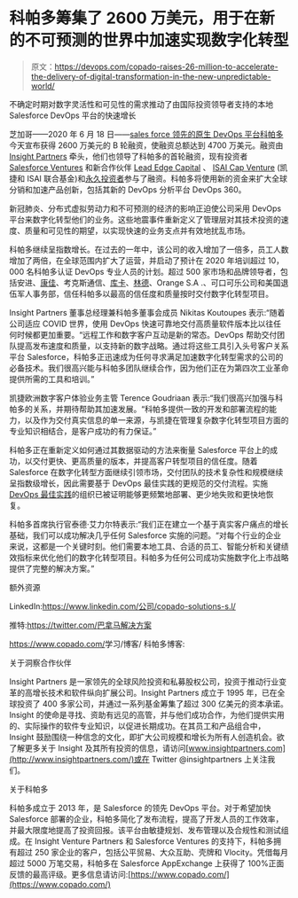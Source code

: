 # 科帕多筹集了 2600 万美元，用于在新的不可预测的世界中加速实现数字化转型

> 原文：<https://devops.com/copado-raises-26-million-to-accelerate-the-delivery-of-digital-transformation-in-the-new-unpredictable-world/>

不确定时期对数字灵活性和可见性的需求推动了由国际投资领导者支持的本地 Salesforce DevOps 平台的快速增长

芝加哥——2020 年 6 月 18 日——[sales force 领先的原生 DevOps 平台科帕多](https://www.copado.com/)今天宣布获得 2600 万美元的 B 轮融资，使融资总额达到 4700 万美元。融资由 [Insight Partners](https://www.insightpartners.com/) 牵头，他们也领导了科帕多的首轮融资，现有投资者 [Salesforce Ventures](https://www.salesforce.com/company/ventures/) 和新合作伙伴 [Lead Edge Capital](https://leadedgecapital.com/) 、 [ISAI Cap Venture](https://www.capgemini.com/news/capgemini-and-isai-launch-of-a-fund-for-b2b-start-ups-and-scale-ups/) (凯捷和 ISAI 联合基金)和[永久投资者](https://www.prptl.com/)参与了融资。科帕多将使用新的资金来扩大全球分销和加速产品创新，包括其新的 DevOps 分析平台 DevOps 360。

新冠肺炎、分布式虚拟劳动力和不可预测的经济的影响正迫使公司采用 DevOps 平台来数字化转型他们的业务。这些地震事件重新定义了管理层对其技术投资的速度、质量和可见性的期望，以实现快速的业务支点并有效地扰乱市场。

科帕多继续呈指数增长。在过去的一年中，该公司的收入增加了一倍多，员工人数增加了两倍，在全球范围内扩大了运营，并启动了预计在 2020 年培训超过 10，000 名科帕多认证 DevOps 专业人员的计划。超过 500 家市场和品牌领导者，包括安进、[康佳](https://www.copado.com/customers/our-customers/case-study-conga/)、考克斯通信、[库卡](https://www.copado.com/customers/our-customers/case-study-kuka/)、[林德](https://www.copado.com/customers/our-customers/case-study-linde/)、Orange S.A .、可口可乐公司和美国退伍军人事务部，信任科帕多以最高的信任度和质量按时交付数字化转型项目。

Insight Partners 董事总经理兼科帕多董事会成员 Nikitas Koutoupes 表示:“随着公司适应 COVID 世界，使用 DevOps 快速可靠地交付高质量软件版本比以往任何时候都更加重要。“远程工作和数字客户互动是新的常态。DevOps 帮助交付团队提高发布速度和质量，以支持新的数字战略。通过将这些工具引入头号客户关系平台 Salesforce，科帕多正迅速成为任何寻求满足加速数字化转型需求的公司的必备技术。我们很高兴能与科帕多团队继续合作，因为他们正在为第四次工业革命提供所需的工具和培训。”

凯捷欧洲数字客户体验业务主管 Terence Goudriaan 表示:“我们很高兴加强与科帕多的关系，并期待帮助其加速发展。“科帕多提供一致的开发和部署流程的能力，以及作为交付真实信息的单一来源，与凯捷在管理复杂数字化转型项目方面的专业知识相结合，是客户成功的有力保证。”

科帕多正在重新定义如何通过其数据驱动的方法来衡量 Salesforce 平台上的成功，以交付更快、更高质量的版本，并提高客户转型项目的信任度。随着 Salesforce 在数字化转型方面继续引领市场，交付团队的技术复杂性和规模继续呈指数级增长，因此需要基于 DevOps 最佳实践的更规范的交付流程。实施 [DevOps 最佳实践](https://copado.com/state-of-salesforce-devops-report/)的组织已被证明能够更频繁地部署、更少地失败和更快地恢复。

科帕多首席执行官泰德·艾力尔特表示:“我们正在建立一个基于真实客户痛点的增长基础，我们可以成功解决几乎任何 Salesforce 实施的问题。“对每个行业的企业来说，这都是一个关键时刻。他们需要本地工具、合适的员工、智能分析和关键绩效指标来优化他们的数字化转型项目。科帕多为任何公司成功实施数字化上市战略提供了完整的解决方案。”

额外资源

LinkedIn:[https://www.linkedin.com/<wbr>公司/copado-solutions-s.l/](https://www.linkedin.com/company/copado-solutions-s.l/)

推特:[https://twitter.com/<wbr>巴拿马解决方案](https://twitter.com/CopadoSolutions)

https://www.copado.com/<wbr>学习/博客/ 科帕多博客:

关于洞察合作伙伴

Insight Partners 是一家领先的全球风险投资和私募股权公司，投资于推动行业变革的高增长技术和软件纵向扩展公司。Insight Partners 成立于 1995 年，已在全球投资了 400 多家公司，并通过一系列基金筹集了超过 300 亿美元的资本承诺。Insight 的使命是寻找、资助有远见的高管，并与他们成功合作，为他们提供实用的、实际操作的软件专业知识，以促进长期成功。在其员工和产品组合中，Insight 鼓励围绕一种信念的文化，即扩大公司规模和增长为所有人创造机会。欲了解更多关于 Insight 及其所有投资的信息，请访问[www.insightpartners.com](http://www.insightpartners.com/)或在 Twitter @insightpartners 上关注我们。

关于科帕多

科帕多成立于 2013 年，是 Salesforce 的领先 DevOps 平台。对于希望加快 Salesforce 部署的企业，科帕多简化了发布流程，提高了开发人员的工作效率，并最大限度地提高了投资回报。该平台由敏捷规划、发布管理以及合规性和测试组成。在 Insight Venture Partners 和 Salesforce Ventures 的支持下，科帕多拥有超过 250 家企业的客户，包括公平贸易、大众互助、壳牌和 Vlocity。凭借每月超过 5000 万笔交易，科帕多在 Salesforce AppExchange 上获得了 100%正面反馈的最高评级。更多信息请访问:[https://www.copado.com/](https://www.copado.com/)